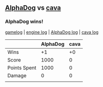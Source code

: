 ## [AlphaDog](<../../AlphaDog/README.md>) vs [cava](<../../cava/README.md>)
### AlphaDog wins!

[gamelog](<gamelog.json>) | [engine log](<engine>) | [AlphaDog log](<AlphaDog>) | [cava log](<cava>)

|              | AlphaDog | cava |
| ------------ | -------- | ---- |
| Wins         |       +1 |   +0 |
| Score        |     1000 |    0 |
| Points Spent |     1000 |    0 |
| Damage       |        0 |    0 |
|              |          |      |
